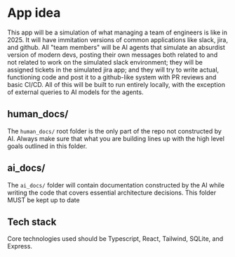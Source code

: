 # App idea

This app will be a simulation of what managing a team of engineers is like in 2025. It will have immitation versions of common applications like slack, jira, and github. All "team members" will be AI agents that simulate an absurdist version of modern devs, posting their own messages both related to and not related to work on the simulated slack environment; they will be assigned tickets in the simulated jira app; and they will try to write actual, functioning code and post it to a github-like system with PR reviews and basic CI/CD. All of this will be built to run entirely locally, with the exception of external queries to AI models for the agents.

## human_docs/
The `human_docs/` root folder is the only part of the repo not constructed by AI. Always make sure that what you are building lines up with the high level goals outlined in this folder.

## ai_docs/
The `ai_docs/` folder will contain documentation constructed by the AI while writing the code that covers essential architecture decisions. This folder MUST be kept up to date

## Tech stack
Core technologies used should be Typescript, React, Tailwind, SQLite, and Express.
